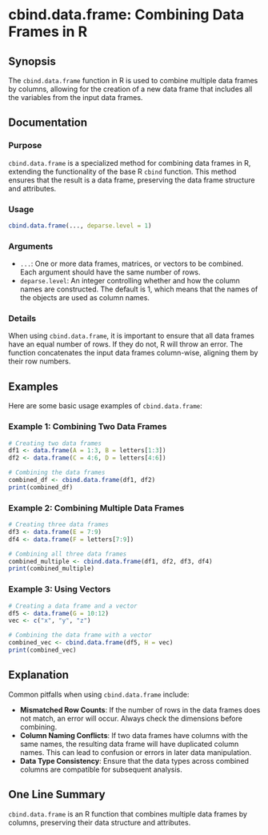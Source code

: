 <!--
Meta Description: # cbind.data.frame: Combining Data Frames in R ## Synopsis The `cbind.data.frame` function in R is used to combine multiple data frames by columns, al...
Meta Keywords: data, frame, frames, cbind, combining
-->

# cbind.data.frame: Combining Data Frames in R

## Synopsis
The `cbind.data.frame` function in R is used to combine multiple data frames by columns, allowing for the creation of a new data frame that includes all the variables from the input data frames.

## Documentation
### Purpose
`cbind.data.frame` is a specialized method for combining data frames in R, extending the functionality of the base R `cbind` function. This method ensures that the result is a data frame, preserving the data frame structure and attributes.

### Usage
```R
cbind.data.frame(..., deparse.level = 1)
```

### Arguments
- `...`: One or more data frames, matrices, or vectors to be combined. Each argument should have the same number of rows.
- `deparse.level`: An integer controlling whether and how the column names are constructed. The default is 1, which means that the names of the objects are used as column names.

### Details
When using `cbind.data.frame`, it is important to ensure that all data frames have an equal number of rows. If they do not, R will throw an error. The function concatenates the input data frames column-wise, aligning them by their row numbers.

## Examples
Here are some basic usage examples of `cbind.data.frame`:

### Example 1: Combining Two Data Frames
```R
# Creating two data frames
df1 <- data.frame(A = 1:3, B = letters[1:3])
df2 <- data.frame(C = 4:6, D = letters[4:6])

# Combining the data frames
combined_df <- cbind.data.frame(df1, df2)
print(combined_df)
```

### Example 2: Combining Multiple Data Frames
```R
# Creating three data frames
df3 <- data.frame(E = 7:9)
df4 <- data.frame(F = letters[7:9])

# Combining all three data frames
combined_multiple <- cbind.data.frame(df1, df2, df3, df4)
print(combined_multiple)
```

### Example 3: Using Vectors
```R
# Creating a data frame and a vector
df5 <- data.frame(G = 10:12)
vec <- c("x", "y", "z")

# Combining the data frame with a vector
combined_vec <- cbind.data.frame(df5, H = vec)
print(combined_vec)
```

## Explanation
Common pitfalls when using `cbind.data.frame` include:
- **Mismatched Row Counts**: If the number of rows in the data frames does not match, an error will occur. Always check the dimensions before combining.
- **Column Naming Conflicts**: If two data frames have columns with the same names, the resulting data frame will have duplicated column names. This can lead to confusion or errors in later data manipulation.
- **Data Type Consistency**: Ensure that the data types across combined columns are compatible for subsequent analysis.

## One Line Summary
`cbind.data.frame` is an R function that combines multiple data frames by columns, preserving their data structure and attributes.